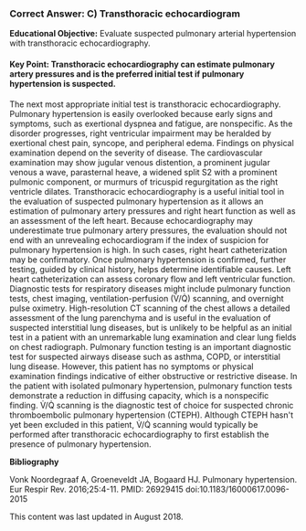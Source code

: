 
### Correct Answer: C) Transthoracic echocardiogram 

**Educational Objective:** Evaluate suspected pulmonary arterial hypertension with transthoracic echocardiography.

#### **Key Point:** Transthoracic echocardiography can estimate pulmonary artery pressures and is the preferred initial test if pulmonary hypertension is suspected.

The next most appropriate initial test is transthoracic echocardiography. Pulmonary hypertension is easily overlooked because early signs and symptoms, such as exertional dyspnea and fatigue, are nonspecific. As the disorder progresses, right ventricular impairment may be heralded by exertional chest pain, syncope, and peripheral edema. Findings on physical examination depend on the severity of disease. The cardiovascular examination may show jugular venous distention, a prominent jugular venous a wave, parasternal heave, a widened split S2 with a prominent pulmonic component, or murmurs of tricuspid regurgitation as the right ventricle dilates. Transthoracic echocardiography is a useful initial tool in the evaluation of suspected pulmonary hypertension as it allows an estimation of pulmonary artery pressures and right heart function as well as an assessment of the left heart. Because echocardiography may underestimate true pulmonary artery pressures, the evaluation should not end with an unrevealing echocardiogram if the index of suspicion for pulmonary hypertension is high. In such cases, right heart catheterization may be confirmatory. Once pulmonary hypertension is confirmed, further testing, guided by clinical history, helps determine identifiable causes. Left heart catheterization can assess coronary flow and left ventricular function. Diagnostic tests for respiratory diseases might include pulmonary function tests, chest imaging, ventilation-perfusion (V̇/Q̇) scanning, and overnight pulse oximetry.
High-resolution CT scanning of the chest allows a detailed assessment of the lung parenchyma and is useful in the evaluation of suspected interstitial lung diseases, but is unlikely to be helpful as an initial test in a patient with an unremarkable lung examination and clear lung fields on chest radiograph.
Pulmonary function testing is an important diagnostic test for suspected airways disease such as asthma, COPD, or interstitial lung disease. However, this patient has no symptoms or physical examination findings indicative of either obstructive or restrictive disease. In the patient with isolated pulmonary hypertension, pulmonary function tests demonstrate a reduction in diffusing capacity, which is a nonspecific finding.
V̇/Q̇ scanning is the diagnostic test of choice for suspected chronic thromboembolic pulmonary hypertension (CTEPH). Although CTEPH hasn't yet been excluded in this patient, V̇/Q̇ scanning would typically be performed after transthoracic echocardiography to first establish the presence of pulmonary hypertension.

**Bibliography**

Vonk Noordegraaf A, Groeneveldt JA, Bogaard HJ. Pulmonary hypertension. Eur Respir Rev. 2016;25:4-11. PMID: 26929415 doi:10.1183/16000617.0096-2015

This content was last updated in August 2018.